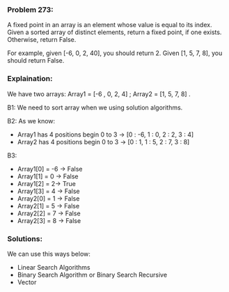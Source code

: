 ### Problem 273:

A fixed point in an array is an element whose value is equal to its index. Given a sorted array of distinct elements, return a fixed point, if one exists. Otherwise, return False.

For example, given [-6, 0, 2, 40], you should return 2. Given [1, 5, 7, 8], you should return False.



### Explaination:

We have two arrays: Array1 = [-6 , 0, 2, 4] ; Array2 = [1, 5, 7, 8] .

B1:	We need to sort array when we using solution algorithms.

B2:	As we know:

* Array1 has 4 positions begin 0 to 3 -> [0 : -6, 1 : 0, 2 : 2, 3 : 4]
* Array2 has 4 positions begin 0 to 3 -> [0 : 1, 1 : 5, 2 : 7, 3 : 8]

B3:	

* Array1[0] = -6 -> False
* Array1[1] = 0 -> False
* Array1[2] = 2-> True
* Array1[3] = 4 -> False
* Array2[0] = 1 -> False
* Array2[1] = 5 -> False
* Array2[2] = 7 -> False
* Array2[3] = 8 -> False

### Solutions:

We can use this ways below:

* Linear Search Algorithms
* Binary Search Algorithm or Binary Search Recursive
* Vector
